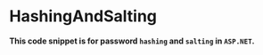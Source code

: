 # HashingAndSalting
   
**This code snippet is for password `hashing` and `salting` in `ASP.NET`.**
